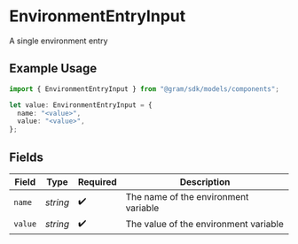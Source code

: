 # EnvironmentEntryInput

A single environment entry

## Example Usage

```typescript
import { EnvironmentEntryInput } from "@gram/sdk/models/components";

let value: EnvironmentEntryInput = {
  name: "<value>",
  value: "<value>",
};
```

## Fields

| Field                                 | Type                                  | Required                              | Description                           |
| ------------------------------------- | ------------------------------------- | ------------------------------------- | ------------------------------------- |
| `name`                                | *string*                              | :heavy_check_mark:                    | The name of the environment variable  |
| `value`                               | *string*                              | :heavy_check_mark:                    | The value of the environment variable |